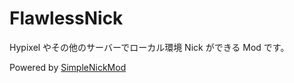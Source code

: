 # FlawlessNick
Hypixel やその他のサーバーでローカル環境 Nick ができる Mod です。

Powered by [SimpleNickMod](https://github.com/SimplyRin/SimpleNickMod)
